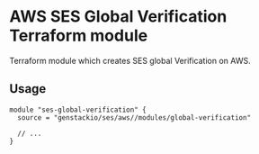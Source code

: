 # AWS SES Global Verification Terraform module

Terraform module which creates SES global Verification on AWS.

## Usage

```hcl
module "ses-global-verification" {
  source = "genstackio/ses/aws//modules/global-verification"
  
  // ...
}
```
